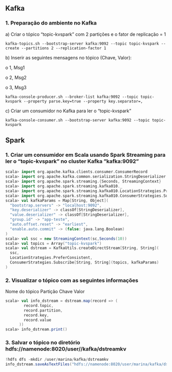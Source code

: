 ## Kafka

### 1. Preparação do ambiente no Kafka

a) Criar o tópico “topic-kvspark” com 2 partições e o fator de replicação = 1
```
kafka-topics.sh --bootstrap-server kafka:9092 --topic topic-kvspark --create --partitions 2 --replication-factor 1
```

b) Inserir as seguintes mensagens no tópico (Chave, Valor):

o 1, Msg1

o 2, Msg2

o 3, Msg3

```
kafka-console-producer.sh --broker-list kafka:9092 --topic topic-kvspark --property parse.key=true --property key.separator=,
```

c) Criar um consumidor no Kafka para ler o “topic-kvspark”

```
kafka-console-consumer.sh --bootstrap-server kafka:9092 --topic topic-kvspark
```

## Spark

### 1. Criar um consumidor em Scala usando Spark Streaming para ler o “topic-kvspark” no cluster Kafka ”kafka:9092”
```scala
scala> import org.apache.kafka.clients.consumer.ConsumerRecord
scala> import org.apache.kafka.common.serialization.StringDeserializer
scala> import org.apache.spark.streaming.{Seconds, StreamingContext}
scala> import org.apache.spark.streaming.kafka010._
scala> import org.apache.spark.streaming.kafka010.LocationStrategies.PreferConsistent
scala> import org.apache.spark.streaming.kafka010.ConsumerStrategies.Subscribe
scala> val kafkaParams = Map[String, Object](
  "bootstrap.servers" -> "localhost:9092",
  "key.deserializer" -> classOf[StringDeserializer],
  "value.deserializer" -> classOf[StringDeserializer],
  "group.id" -> "app-teste",
  "auto.offset.reset" -> "earliest",
  "enable.auto.commit" -> (false: java.lang.Boolean)
)
scala> val ssc = new StreamingContext(sc,Seconds(10))
scala> val topics = Array("topic-kvspark")
scala> val dstream = KafkaUtils.createDirectStream[String, String](
  ssc,
  LocationStrategies.PreferConsistent,
  ConsumerStrategies.Subscribe[String, String](topics, kafkaParams)
)
```

### 2. Visualizar o tópico com as seguintes informações

Nome do tópico
Partição
Chave
Valor
```scala
scala> val info_dstream = dstream.map(record => (
        record.topic,
        record.partition,
        record.key,
        record.value
      ))
scala> info_dstream.print()
```
### 3. Salvar o tópico no diretório hdfs://namenode:8020/user/<nome>/kafka/dstreamkv
```scala
!hdfs dfs -mkdir /user/marina/kafka/dstreamkv
info_dstream.saveAsTextFiles("hdfs://namenode:8020/user/marina/kafka/dstreamkv")
```
